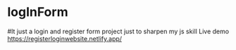 # logInForm
#It just a login and register form project just to sharpen my js skill
Live demo https://registerloginwebsite.netlify.app/
